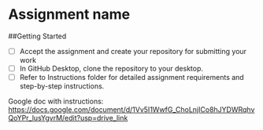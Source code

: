 # Assignment name
##Getting Started
- [ ] Accept the assignment and create your repository for submitting your work
- [ ] In GitHub Desktop, clone the repository to your desktop.
- [ ] Refer to Instructions folder for detailed assignment requirements and step-by-step instructions.

Google doc with instructions: https://docs.google.com/document/d/1Vv5I1WwfG_ChoLnjICo8hJYDWRqhvQoYPr_lusYgvrM/edit?usp=drive_link
